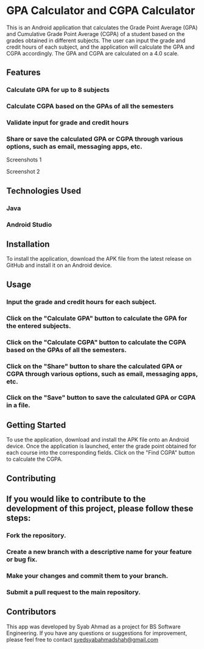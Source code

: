 # GPA Calculator and CGPA Calculator

This is an Android application that calculates the Grade Point Average (GPA) and Cumulative Grade Point Average (CGPA) of a student based on the grades obtained in different subjects. The user can input the grade and credit hours of each subject, and the application will calculate the GPA and CGPA accordingly. The GPA and CGPA are calculated on a 4.0 scale.

## Features

### Calculate GPA for up to 8 subjects

### Calculate CGPA based on the GPAs of all the semesters

### Validate input for grade and credit hours

### Share or save the calculated GPA or CGPA through various options, such as email, messaging apps, etc.

Screenshots 1

Screenshot 2

## Technologies Used

### Java

### Android Studio

## Installation

To install the application, download the APK file from the latest release on GitHub and install it on an Android device.

## Usage

### Input the grade and credit hours for each subject.


### Click on the "Calculate GPA" button to calculate the GPA for the entered subjects.

### Click on the "Calculate CGPA" button to calculate the CGPA based on the GPAs of all the semesters.

### Click on the "Share" button to share the calculated GPA or CGPA through various options, such as email, messaging apps, etc.

### Click on the "Save" button to save the calculated GPA or CGPA in a file.


## Getting Started

To use the application, download and install the APK file onto an Android device. Once the application is launched, enter the grade point obtained for each course into the corresponding fields. Click on the "Find CGPA" button to calculate the CGPA.

## Contributing

## If you would like to contribute to the development of this project, please follow these steps:

### Fork the repository.

### Create a new branch with a descriptive name for your feature or bug fix.

### Make your changes and commit them to your branch.

### Submit a pull request to the main repository.

## Contributors

This app was developed by Syab Ahmad as a project for BS Software Engineering. If you have any questions or suggestions for improvement, please feel free to contact syedsyabahmadshah@gmail.com

